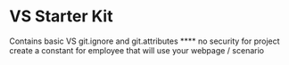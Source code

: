 # VS Starter Kit

Contains basic VS git.ignore and git.attributes
**** no security for project create a constant for employee that will use your webpage / scenario
